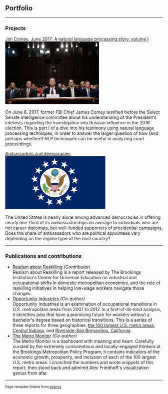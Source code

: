 ## Portfolio

---

### Projects 

[Jim Comey, June 2017: A natural language processing story, volume I](/comey_page)  
<img src="images/comey_testimony.jpg?raw=true" width="300" height="200">  
  
On June 8, 2017, former FBI Chief James Comey testified before the Select Senate Intelligence committee about his understanding of the President's interests regarding the investigation into Russian influence in the 2016 election. This is part I of a dive into his testimony using natural language processing techniques, in order to answer the larger question of how (and perhaps whether!) NLP techniques can be useful in analyzing court proceedings.

[Ambassadors and democracies](/ambassadors)  
<img src="images/ambassadors.png?raw=true" width = "320" height = "170">
  
The United States is nearly alone among advanced democracies in offering nearly one-third of its ambassadorships on average to individuals who are not career diplomats, but well-funded supporters of presidential campaigns. Does the share of ambassadors who are political appointees vary depending on the regime type of the host country?
  
---
<!--
[Project 3 Title](http://example.com/)
[Congressional](/sample_page)  
[Project 2 Title](/pdf/sample_presentation.pdf)
-->

### Publications and contributions

- [Realism about Reskilling](https://www.brookings.edu/research/realism-about-reskilling/) *(Contributor)*  
Realism about Reskilling is a report released by The Brookings Institution's Center for Universal Education on industrial and occupational shifts in domestic metropolitan economies, and the role of reskilling initiatives in helping low-wage workers navigate those changes.
- [Opportunity Industries](https://www.brookings.edu/research/opportunity-industries/) *(Co-author)*  
Opportunity Industries is an examination of occupational transitions in U.S. metropolitan areas from 2007 to 2017. In a first-of-its-kind analysis, it identifies jobs that have a promising future for workers without a bachelor's degree based on historical transitions. This is a series of three reports for three geographies: [the 100 largest U.S. metro areas](https://www.brookings.edu/research/opportunity-industries/), [Central Indiana](https://www.brookings.edu/research/advancing-opportunity-in-central-indiana/), and [Riverside-San Bernardino, California](https://www.brookings.edu/research/advancing-opportunity-in-californias-inland-empire/).
- [The Metro Monitor](https://www.brookings.edu/research/metro-monitor-2019-inclusion-remains-elusive-amid-widespread-metro-growth-and-rising-prosperity/) *(Co-author)*  
The Metro Monitor is a dashboard with meaning and heart. Carefully curated by the extremely conscientious and locally-engaged thinkers at the Brookings Metropolitan Policy Program, it contains indicators of the economic growth, prosperity, and inclusion of each of the 100 largest U.S. metro areas. I crunched the numbers and wrote snippets of this report, then stood back and admired Alec Friedhoff's visualization genius from afar.
  
---
<p style="font-size:11px">Page template forked from <a href="https://github.com/evanca/quick-portfolio">evanca</a></p>
<!-- Remove above link if you don't want to attibute -->
